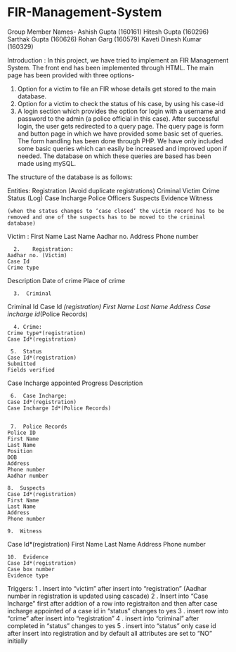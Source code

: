 # FIR-Management-System


Group Member Names-
Ashish Gupta (160161)
Hitesh Gupta (160296)
Sarthak Gupta (160626)
Rohan Garg (160579)
Kaveti Dinesh Kumar (160329)


Introduction :
In this project, we have tried to implement an FIR Management System. The front end has been implemented through HTML. The main page has been provided with three options- 
1) Option for a victim to file an FIR whose details get stored to the main database.
2) Option for a victim to check the status of his case, by using his case-id
3) A login section which provides the option for login with a username and password to the admin (a police official in this case). After successful login, the user gets redirected to a query page. The query page is form and button page in which we have provided some basic set of queries. The form handling has been done through PHP. We have only included some basic queries which can easily be increased and improved upon if needed. The database on which these queries are based has been made using mySQL. 

The structure of the database is as follows:

Entities:
Registration (Avoid duplicate registrations)
	Criminal
	Victim
	Crime
	Status (Log)
	Case Incharge
	Police Officers
	Suspects
	Evidence
	Witness

	(when the status changes to ‘case closed’ the victim record has to be removed and one of the suspects has to be moved to the criminal database)

Victim :
First Name
Last Name
Aadhar no.
Address
Phone number

      2.	Registration:
	Aadhar no. (Victim)
	Case Id
	Crime type
Description
Date of crime
Place of crime

      3.  Criminal
Criminal Id
Case Id *(registration)
First Name
Last Name
Address
Case incharge id*(Police Records)

      4. Crime:
	Crime type*(registration)
	Case Id*(registration)
	
     5.  Status
	Case Id*(registration)
	Submitted
	Fields verified
Case Incharge appointed
Progress Description

     6.  Case Incharge:
	Case Id*(registration)
	Case Incharge Id*(Police Records)
	

     7.  Police Records
	Police ID
	First Name
	Last Name
	Position
	DOB
	Address
	Phone number
	Aadhar number

    8.  Suspects	
	Case Id*(registration)
	First Name
	Last Name
	Address
	Phone number
	
    9.  Witness
Case Id*(registration)
	First Name
	Last Name
	Address
Phone number

    10.  Evidence	
	Case Id*(registration)
	Case box number
	Evidence type
	

Triggers:
1 .  Insert into “victim” after insert into “registration” (Aadhar number in registration is updated using cascade)
2 .  Insert into “Case Incharge” first after addtion of a row into registraiton and then after case incharge appointed of a case id in “status” changes to yes
3 .  insert row into “crime” after insert into “registration”
4 .  insert into “criminal” after completed in “status” changes to yes
5 .  insert into “status” only case id after insert into registration and by default all attributes are set to “NO” initially

